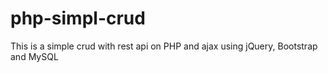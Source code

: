# php-simpl-crud
This is a simple crud with rest api on PHP and ajax using jQuery, Bootstrap and MySQL
